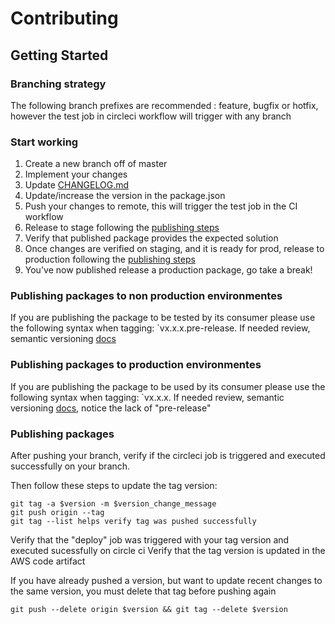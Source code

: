 # Contributing

## Getting Started 

### Branching strategy 
The following branch prefixes are recommended : feature, bugfix or hotfix, however the test job in circleci workflow will trigger with any branch

### Start working
1. Create a new branch off of master
2. Implement your changes
3. Update [CHANGELOG.md](./CHANGELOG.md)
4. Update/increase the version in the package.json
5. Push your changes to remote, this will trigger the test job in the CI workflow
6. Release to stage following the [publishing steps](#publishing-packages-to-non-production-environmentes)
7. Verify that published package provides the expected solution
8. Once changes are verified on staging, and it is ready for prod, release to production following the [publishing steps](#publishing-packages-to-production-environmentes)
9. You've now published release a production package, go take a break!


### Publishing packages to non production environmentes
If you are publishing the package to be tested by its consumer please use the following syntax when tagging: `vx.x.x.pre-release. If needed review, semantic versioning [docs](https://semver.org/)

### Publishing packages to production environmentes

If you are publishing the package to be used by its consumer please use the following syntax when tagging: `vx.x.x. If needed review, semantic versioning [docs](https://semver.org/), notice the lack of "pre-release"

### Publishing packages

After pushing your branch, verify if the circleci job is triggered and executed successfully on your branch.

Then follow these steps to update the tag version: 
```
git tag -a $version -m $version_change_message
git push origin --tag
git tag --list helps verify tag was pushed successfully
```
Verify that the "deploy" job was triggered with your tag version and executed sucessfully on circle ci 
Verify that the tag version is updated in the AWS code artifact

If you have already pushed a version, but want to update recent changes to the same version, you must delete that tag before pushing again 

```git push --delete origin $version && git tag --delete $version ```


